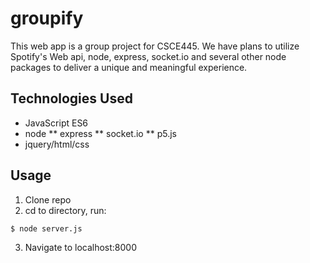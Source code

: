 # groupify
This web app is a group project for CSCE445. We have plans to utilize Spotify's Web api, node, express, socket.io and several other node packages to deliver a unique and meaningful experience.

## Technologies Used
* JavaScript ES6
* node
 ** express
 ** socket.io
 ** p5.js
* jquery/html/css

## Usage
1. Clone repo
2. cd to directory, run:
```
$ node server.js
```
3. Navigate to localhost:8000
